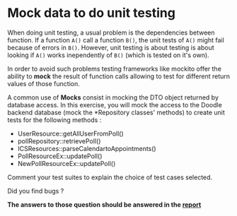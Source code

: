 # Mock data to do unit testing

When doing unit testing, a usual problem is the dependencies between function. If a function `A()` call a function `B()`, the unit tests of `A()` might fail because of errors in `B()`. However, unit testing is about testing is about looking if `A()` works inependently of `B()` (which is tested on it's own).

In order to avoid such problems testing frameworks like mockito offer the ability to **mock** the result of function calls allowing to test for different return values of those function.

A common use of **Mocks** consist in mocking the DTO object returned by database access.
In this exercise, you will mock the access to the Doodle backend database (mock the *Repository classes' methods) to create unit tests for the following methods :

 - UserResource::getAllUserFromPoll()
 - pollRepository::retrievePoll()
 - ICSResources::parseCalendartoAppointments()
 - PollResourceEx::updatePoll()
 - NewPollResourceEx::updatePoll()

Comment your test suites to explain the choice of test cases selected.

Did you find bugs ?

**The answers to those question should be answered in the [report](../report.md)**